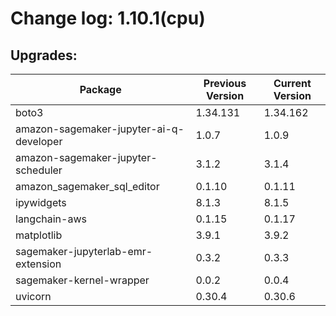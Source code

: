 # Change log: 1.10.1(cpu)

## Upgrades: 

Package | Previous Version | Current Version
---|---|---
boto3|1.34.131|1.34.162
amazon-sagemaker-jupyter-ai-q-developer|1.0.7|1.0.9
amazon-sagemaker-jupyter-scheduler|3.1.2|3.1.4
amazon_sagemaker_sql_editor|0.1.10|0.1.11
ipywidgets|8.1.3|8.1.5
langchain-aws|0.1.15|0.1.17
matplotlib|3.9.1|3.9.2
sagemaker-jupyterlab-emr-extension|0.3.2|0.3.3
sagemaker-kernel-wrapper|0.0.2|0.0.4
uvicorn|0.30.4|0.30.6
